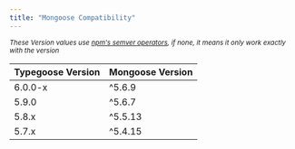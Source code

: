 ```yaml
---
title: "Mongoose Compatibility"
---
```


<!--Use https://www.tablesgenerator.com/markdown_tables and modify the .csv-->
*<sub>These Version values use [npm's semver operators](https://www.npmjs.com/package/semver), if none, it means it only work exactly with the version</sub>*
<!--Everything below here is generated as stated above-->
| Typegoose Version | Mongoose Version |
| ----------------- | ---------------- |
| 6.0.0-x           | ^5.6.9           |
| 5.9.0             | ^5.6.7           |
| 5.8.x             | ^5.5.13          |
| 5.7.x             | ^5.4.15          |

